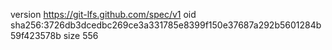 version https://git-lfs.github.com/spec/v1
oid sha256:3726db3dcedbc269ce3a331785e8399f150e37687a292b5601284b59f423578b
size 556
